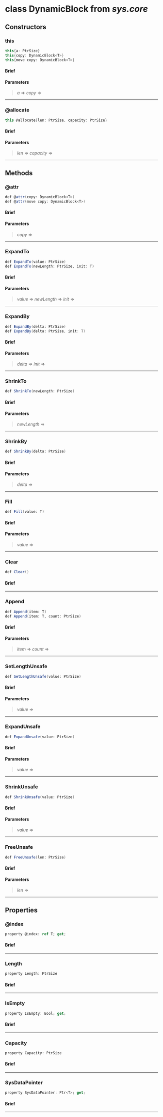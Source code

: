 # class DynamicBlock from *sys.core*

## Constructors

### this

```C#
this{a: PtrSize}
this{copy: DynamicBlock<T>}
this{move copy: DynamicBlock<T>}
```

#### Brief

#### Parameters
> *a* => 
> *copy* => 
***

### @allocate

```C#
this @allocate{len: PtrSize, capacity: PtrSize}
```

#### Brief

#### Parameters
> *len* => 
> *capacity* => 
***

## Methods

### @attr

```C#
def @attr(copy: DynamicBlock<T>)
def @attr(move copy: DynamicBlock<T>)
```

#### Brief

#### Parameters
> *copy* => 
***

### ExpandTo

```C#
def ExpandTo(value: PtrSize)
def ExpandTo(newLength: PtrSize, init: T)
```

#### Brief

#### Parameters
> *value* => 
> *newLength* => 
> *init* => 
***

### ExpandBy

```C#
def ExpandBy(delta: PtrSize)
def ExpandBy(delta: PtrSize, init: T)
```

#### Brief

#### Parameters
> *delta* => 
> *init* => 
***

### ShrinkTo

```C#
def ShrinkTo(newLength: PtrSize)
```

#### Brief

#### Parameters
> *newLength* => 
***

### ShrinkBy

```C#
def ShrinkBy(delta: PtrSize)
```

#### Brief

#### Parameters
> *delta* => 
***

### Fill

```C#
def Fill(value: T)
```

#### Brief

#### Parameters
> *value* => 
***

### Clear

```C#
def Clear()
```

#### Brief

***

### Append

```C#
def Append(item: T)
def Append(item: T, count: PtrSize)
```

#### Brief

#### Parameters
> *item* => 
> *count* => 
***

### SetLengthUnsafe

```C#
def SetLengthUnsafe(value: PtrSize)
```

#### Brief

#### Parameters
> *value* => 
***

### ExpandUnsafe

```C#
def ExpandUnsafe(value: PtrSize)
```

#### Brief

#### Parameters
> *value* => 
***

### ShrinkUnsafe

```C#
def ShrinkUnsafe(value: PtrSize)
```

#### Brief

#### Parameters
> *value* => 
***

### FreeUnsafe

```C#
def FreeUnsafe(len: PtrSize)
```

#### Brief

#### Parameters
> *len* => 
***

## Properties

### @index

```C#
property @index: ref T; get;
```

#### Brief

***

### Length

```C#
property Length: PtrSize
```

#### Brief

***

### IsEmpty

```C#
property IsEmpty: Bool; get;
```

#### Brief

***

### Capacity

```C#
property Capacity: PtrSize
```

#### Brief

***

### SysDataPointer

```C#
property SysDataPointer: Ptr<T>; get;
```

#### Brief

***

